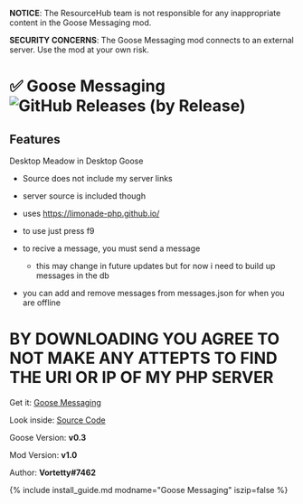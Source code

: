 **NOTICE**: The ResourceHub team is not responsible for any inappropriate content in the Goose Messaging mod.

**SECURITY CONCERNS**: The Goose Messaging mod connects to an external server. Use the mod at your own risk.

# ✅ Goose Messaging ![GitHub Releases (by Release)](https://img.shields.io/github/downloads/Vortetty/GooseMessenger/total?logo=github)

## Features

Desktop Meadow in Desktop Goose

 - Source does not include my server links
 - server source is included though
 - uses https://limonade-php.github.io/
 
 - to use just press f9
 - to recive a message, you must send a message
    - this may change in future updates but for now i need to build up messages in the db
 - you can add and remove messages from messages.json for when you are offline
 
 # BY DOWNLOADING YOU AGREE TO NOT MAKE ANY ATTEPTS TO FIND THE URI OR IP OF MY PHP SERVER

Get it: [Goose Messaging](https://github.com/Vortetty/GooseMessenger/releases/download/1.0/GooseMessaging.zip)

Look inside: [Source Code](https://github.com/Vortetty/GooseMessenger)

Goose Version: **v0.3**

Mod Version: **v1.0**

Author: **Vortetty#7462**

{% include install_guide.md modname="Goose Messaging" iszip=false %}
